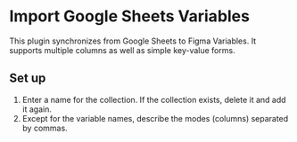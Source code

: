 # Import Google Sheets Variables

This plugin synchronizes from Google Sheets to Figma Variables. It supports multiple columns as well as simple key-value forms.

## Set up

1. Enter a name for the collection. If the collection exists, delete it and add it again.
2. Except for the variable names, describe the modes (columns) separated by commas.
